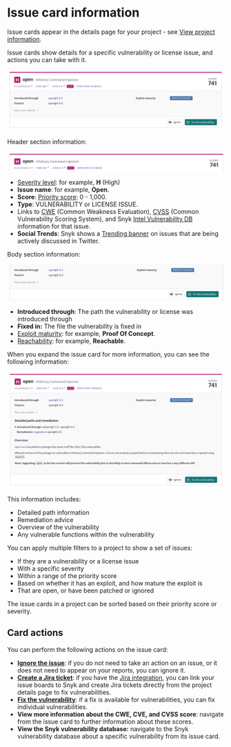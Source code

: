 # Issue card information

Issue cards appear in the details page for your project - see [View project information](https://docs.snyk.io/getting-started/introduction-to-snyk-projects/view-project-information).

Issue cards show details for a specific vulnerability or license issue, and actions you can take with it.

![](../../.gitbook/assets/screenshot_2021-03-01_at_16.19.01.png)

Header section information:

![](../../.gitbook/assets/issue-card-header.png)

* [Severity level](https://docs.snyk.io/introducing-snyk/snyks-core-concepts/severity-levels): for example, **H** \(High\)
* **Issue name**: for example, **Open**.
* **Score**: [Priority score](https://docs.snyk.io/fixing-and-prioritizing-issues/starting-to-fix-vulnerabilities/snyk-priority-score): 0 - 1,000.
* **Type**: VULNERABILITY or LICENSE ISSUE.
* Links to [CWE](https://cwe.mitre.org/index.html) \(Common Weakness Evaluation\), [CVSS](https://www.first.org/cvss/calculator/3.1) \(Common Vulnerability Scoring System\), and Snyk [Intel Vulnerability DB](https://snyk.io/vuln) information for that issue.
* **Social Trends**: Snyk shows a [Trending banner](https://docs.snyk.io/fixing-and-prioritizing-issues/prioritizing-issues/prioritize-by-social-trends) on issues that are being actively discussed in Twitter.

Body section information:

![](../../.gitbook/assets/issue-card-body.png)

* **Introduced through**: The path the vulnerability or license was introduced through
* **Fixed in:** The file the vulnerability is fixed in
* [Exploit maturity](https://docs.snyk.io/fixing-and-prioritizing-issues/issue-management/evaluating-and-prioritizing-vulnerabilities): for example, **Proof Of Concept**.
* [Reachability](https://support.snyk.io/hc/en-us/articles/360010554837-Reachable-Vulnerabilities-): for example, **Reachable**.

When you expand the issue card for more information, you can see the following information:

![](../../.gitbook/assets/screenshot_2021-03-01_at_16.08.49.png)

This information includes:

* Detailed path information
* Remediation advice
* Overview of the vulnerability
* Any vulnerable functions within the vulnerability

You can apply multiple filters to a project to show a set of issues:

* If they are a vulnerability or a license issue
* With a specific severity 
* Within a range of the priority score 
* Based on whether it has an exploit, and how mature the exploit is
* That are open, or have been patched or ignored 

The issue cards in a project can be sorted based on their priority score or severity.

## Card actions

You can perform the following actions on the issue card:

* [**Ignore the issue**](https://docs.snyk.io/fixing-and-prioritizing-issues/starting-to-fix-vulnerabilities/introduction-to-ignoring-issues): if you do not need to take an action on an issue, or it does not need to appear on your reports, you can ignore it.
* [**Create a Jira ticket**](https://docs.snyk.io/integrations/untitled-3/jira): if you have the [Jira integration](https://docs.snyk.io/integrations/untitled-3/jira), you can link your issue boards to Snyk and create Jira tickets directly from the project details page to fix vulnerabilities.
* [**Fix the vulnerability**](https://docs.snyk.io/snyk-open-source/open-source-basics/fixing-vulnerabilities): if a fix is available for vulnerabilities, you can fix individual vulnerabilities.
* **View more information about the CWE, CVE, and CVSS score**: navigate from the issue card to further information about these scores.
* **View the Snyk vulnerability database:** navigate to the Snyk vulnerability database about a specific vulnerability from its issue card.



